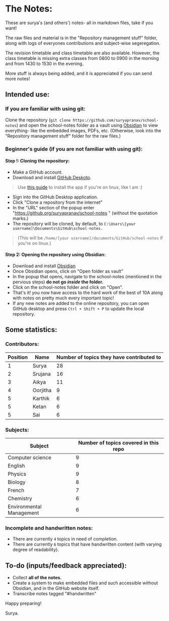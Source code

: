 # The Notes:
These are surya's (and others') notes- all in markdown files, take if you want!

The raw files and material is in the "Repository management stuff" folder, along with logs of everyones contributions and subject-wise segeregation.

The revision timetable and class timetable are also available. However, the class timetable is missing extra classes from 0800 to 0900 in the morning and from 1430 to 1530 in the evening.

More stuff is always being added, and it is appreciated if you can send more notes!

## Intended use:
### If you are familiar with using git:
Clone the repository (```git clone https://github.com/suryapranav/school-notes```) and open the school-notes folder as a vault using [Obsidian](https://obsidian.md/) to view everything- like the embedded images, PDFs, etc. (Otherwise, look into the "Repository management stuff" folder for the raw files.)

### Beginner's guide (if you are not familiar with using git):
#### Step !: Cloning the repository:
- Make a GitHub account.
- Download and install [GitHub Deskotp](https://desktop.github.com/).
> Use [this guide](https://dev.to/rahedmir/is-github-desktop-available-for-gnu-linux-4a69#:~:text=Currently%2C%20Github%20Desktop%20for%20GNU,Hat%2FCentOS%2FFedora%20distributions.) to install the app if you're on linux, like I am :)
- Sign into the GitHub Desktop application.
- Click "Clone a repository from the internet"
- In the "URL" section of the popup enter "https://github.org/suryapranav/school-notes " (without the quotation marks.)
- The repository will be cloned, by default, to ```C:\Users\[your username]\Documents\GitHub\school-notes.```
> (This will be ```/home/[your username]/documents/GitHub/school-notes``` if you're on linux.)
#### Step 2: Opening the repository using Obsidian:
- Download and install [Obsidian](https://obsidian.md)
- Once Obsidian opens, click on "Open folder as vault"
- In the popup that opens, navigate to the school-notes (mentioned in the pervious steps) **do not go *inside* the folder.**
- Click on the school-notes folder and click on "Open".
- That's it! you now have access to the hard work of the best of 10A along with notes on pretty much every important topic!
- If any new notes are added to the online repository, you can open GitHub desktop and press ```Ctrl + Shift + P``` to update the local repository.

## Some statistics:
### Contributors:
| Position | Name     | Number of topics they have contributed to |
| -------- | -------- | ----------------------------------------- |
| 1        | Surya    | 28                                        |
| 2        | Srujana  | 16                                        |
| 3        | Aikya    | 11                                        |
| 4        | Oorjitha | 9                                         |
| 5        | Karthik  | 6                                         |
| 5        | Ketan    | 6                                         |
| 5        | Sai      | 6                                         |


### Subjects:
| Subject                  | Number of topics covered in this repo |
| ------------------------ | ------------------------------------- |
| Computer science         | 9                                     |
| English                  | 9                                     |
| Physics                  | 9                                     |
| Biology                  | 8                                     |
| French                   | 7                                     |
| Chemistry                | 6                                     |
| Environmental Management | 6                                     |


### Incomplete and handwritten notes:
- There are currently `4` topics in need of completion.
- There are currently `6` topics that have handwritten content (with varying degree of readability).

## To-do (inputs/feedback appreciated):
- Collect __all of the notes.__
- Create a system to make embedded files and such accessible without Obsidian, and in the GitHub website itself.
- Transcribe notes tagged "#handwritten"

Happy preparing!

Surya.
